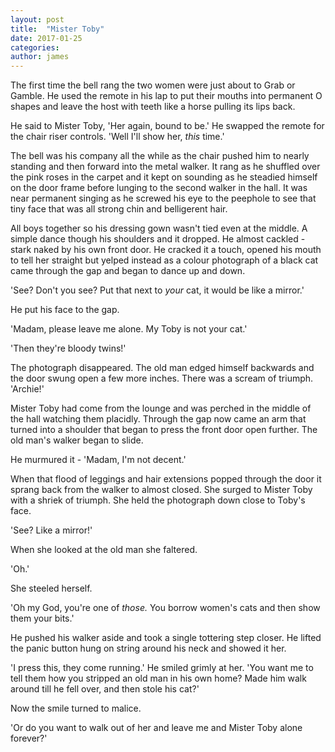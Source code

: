 ```yaml
---
layout: post
title:  "Mister Toby"
date: 2017-01-25
categories: 
author: james
---
```


The first time the bell rang the two women were just about to Grab or
Gamble. He used the remote in his lap to put their mouths into permanent
O shapes and leave the host with teeth like a horse pulling its lips
back.

He said to Mister Toby, 'Her again, bound to be.' He swapped the remote
for the chair riser controls. 'Well I'll show her, *this* time.'

The bell was his company all the while as the chair pushed him to nearly
standing and then forward into the metal walker. It rang as he shuffled
over the pink roses in the carpet and it kept on sounding as he steadied
himself on the door frame before lunging to the second walker in the
hall. It was near permanent singing as he screwed his eye to the
peephole to see that tiny face that was all strong chin and belligerent
hair.

All boys together so his dressing gown wasn't tied even at the middle. A
simple dance though his shoulders and it dropped. He almost cackled -
stark naked by his own front door. He cracked it a touch, opened his
mouth to tell her straight but yelped instead as a colour photograph of
a black cat came through the gap and began to dance up and down.

'See? Don't you see? Put that next to *your* cat, it would be like a
mirror.'

He put his face to the gap.

'Madam, please leave me alone. My Toby is not your cat.'

'Then they're bloody twins!'

The photograph disappeared. The old man edged himself backwards and the
door swung open a few more inches. There was a scream of triumph.
'Archie!'

Mister Toby had come from the lounge and was perched in the middle of
the hall watching them placidly. Through the gap now came an arm that
turned into a shoulder that began to press the front door open further.
The old man's walker began to slide.

He murmured it - 'Madam, I'm not decent.'

When that flood of leggings and hair extensions popped through the door
it sprang back from the walker to almost closed. She surged to Mister
Toby with a shriek of triumph. She held the photograph down close to
Toby's face.

'See? Like a mirror!'

When she looked at the old man she faltered.

'Oh.'

She steeled herself.

'Oh my God, you're one of *those.* You borrow women's cats and then show
them your bits.'

He pushed his walker aside and took a single tottering step closer. He
lifted the panic button hung on string around his neck and showed it
her.

'I press this, they come running.' He smiled grimly at her. 'You want me
to tell them how you stripped an old man in his own home? Made him walk
around till he fell over, and then stole his cat?'

Now the smile turned to malice.

'Or do you want to walk out of her and leave me and Mister Toby alone
forever?'
